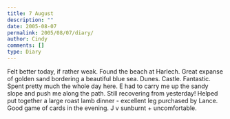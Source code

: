 ```yaml
---
title: 7 August
description: ""
date: 2005-08-07
permalink: 2005/08/07/diary/
author: Cindy
comments: []
type: Diary
---
```


Felt better today, if rather weak. Found the beach at Harlech. Great expanse of golden sand bordering a beautiful blue sea. Dunes. Castle. Fantastic. Spent pretty much the whole day here. E had to carry me up the sandy slope and push me along the path. Still recovering from yesterday! Helped put together a large roast lamb dinner - excellent leg purchased by Lance. Good game of cards in the evening. J v sunburnt + uncomfortable.
